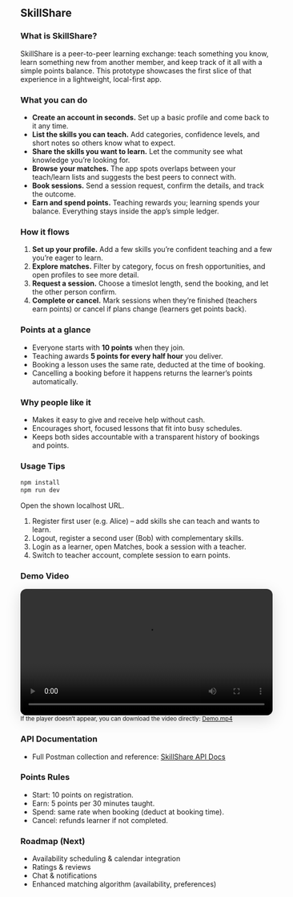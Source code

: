 ## SkillShare

### What is SkillShare?
SkillShare is a peer-to-peer learning exchange: teach something you know, learn something new from another member, and keep track of it all with a simple points balance. This prototype showcases the first slice of that experience in a lightweight, local-first app.

### What you can do
- **Create an account in seconds.** Set up a basic profile and come back to it any time.
- **List the skills you can teach.** Add categories, confidence levels, and short notes so others know what to expect.
- **Share the skills you want to learn.** Let the community see what knowledge you’re looking for.
- **Browse your matches.** The app spots overlaps between your teach/learn lists and suggests the best peers to connect with.
- **Book sessions.** Send a session request, confirm the details, and track the outcome.
- **Earn and spend points.** Teaching rewards you; learning spends your balance. Everything stays inside the app’s simple ledger.

### How it flows
1. **Set up your profile.** Add a few skills you’re confident teaching and a few you’re eager to learn.
2. **Explore matches.** Filter by category, focus on fresh opportunities, and open profiles to see more detail.
3. **Request a session.** Choose a timeslot length, send the booking, and let the other person confirm.
4. **Complete or cancel.** Mark sessions when they’re finished (teachers earn points) or cancel if plans change (learners get points back).

### Points at a glance
- Everyone starts with **10 points** when they join.
- Teaching awards **5 points for every half hour** you deliver.
- Booking a lesson uses the same rate, deducted at the time of booking.
- Cancelling a booking before it happens returns the learner’s points automatically.

### Why people like it
- Makes it easy to give and receive help without cash.
- Encourages short, focused lessons that fit into busy schedules.
- Keeps both sides accountable with a transparent history of bookings and points.


### Usage Tips

```cmd
npm install
npm run dev
```

Open the shown localhost URL.
1. Register first user (e.g. Alice) – add skills she can teach and wants to learn.
2. Logout, register a second user (Bob) with complementary skills.
3. Login as a learner, open Matches, book a session with a teacher.
4. Switch to teacher account, complete session to earn points.

### Demo Video
<video src="./src/context/Demo.mp4" controls width="820" style="max-width:100%; border-radius:12px; box-shadow: 0 8px 30px rgba(0,0,0,0.15);"></video>
<br/>
<sub>If the player doesn’t appear, you can download the video directly: <a href="./src/context/Demo.mp4">Demo.mp4</a></sub>

### API Documentation
- Full Postman collection and reference: [SkillShare API Docs](https://www.postman.com/unlogybackend/projects/documentation/punj9zu/skillshare)

### Points Rules
- Start: 10 points on registration.
- Earn: 5 points per 30 minutes taught.
- Spend: same rate when booking (deduct at booking time).
- Cancel: refunds learner if not completed.

### Roadmap (Next)
- Availability scheduling & calendar integration
- Ratings & reviews
- Chat & notifications
- Enhanced matching algorithm (availability, preferences)

